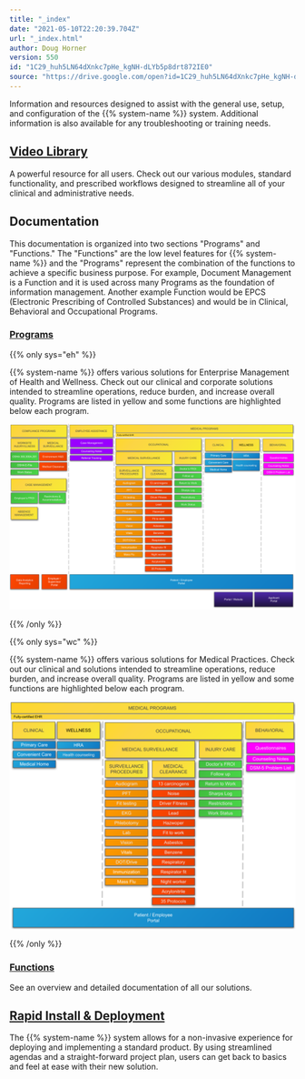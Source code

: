 ```yaml
---
title: "_index"
date: "2021-05-10T22:20:39.704Z"
url: "_index.html"
author: Doug Horner
version: 550
id: "1C29_huh5LN64dXnkc7pHe_kgNH-dLYb5p8drt872IE0"
source: "https://drive.google.com/open?id=1C29_huh5LN64dXnkc7pHe_kgNH-dLYb5p8drt872IE0"
---
```

Information and resources designed to assist with the general use, setup, and configuration of the {{% system-name %}} system. Additional information is also available for any troubleshooting or training needs. 

## [Video Library](videos-and-demonstrations.html)

A powerful resource for all users. Check out our various modules, standard functionality, and prescribed workflows designed to streamline all of your clinical and administrative needs.





## Documentation

This documentation is organized into two sections "Programs" and "Functions."  The "Functions" are the low level features for {{% system-name %}} and the "Programs" represent the combination of the functions to achieve a specific business purpose.  For example, Document Management is a Function and it is used across many Programs as the foundation of information management.  Another example Function would be EPCS (Electronic Prescribing of Controlled Substances) and would be in Clinical, Behavioral and Occupational Programs.  

### [Programs](programs.html)

{{% only sys="eh" %}}



{{% system-name %}} offers various solutions for Enterprise Management of Health and Wellness. Check out our clinical and corporate solutions intended to streamline operations, reduce burden, and increase overall quality.  Programs are listed in yellow and some functions are highlighted below each program.

<object type="image/svg+xml" data="diagrams/eh-positioning.svg"><img src="diagrams/eh-positioning.svg" /></object>



{{% /only %}}


{{% only sys="wc" %}}



{{% system-name %}} offers various solutions for Medical Practices. Check out our clinical and solutions intended to streamline operations, reduce burden, and increase overall quality.  Programs are listed in yellow and some functions are highlighted below each program.

<object type="image/svg+xml" data="diagrams/wc-positioning.svg"><img src="diagrams/wc-positioning.svg" /></object>



{{% /only %}}




### [Functions](functions.html)

See an overview and detailed documentation of all our solutions.

## [Rapid Install & Deployment](rapid-deployment.html)

The {{% system-name %}} system allows for a non-invasive experience for deploying and implementing a standard product. By using streamlined agendas and a straight-forward project plan, users can get back to basics and feel at ease with their new solution.





